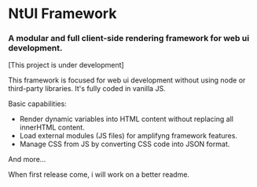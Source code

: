 # NtUI Framework
### A modular and full client-side rendering framework for web ui development.

[This project is under development]

This framework is focused for web ui development without using node or third-party libraries.
It's fully coded in vanilla JS.

Basic capabilities:

* Render dynamic variables into HTML content without replacing all innerHTML content.
* Load external modules (JS files) for amplifyng framework features.
* Manage CSS from JS by converting CSS code into JSON format.

And more...

When first release come, i will work on a better readme.
